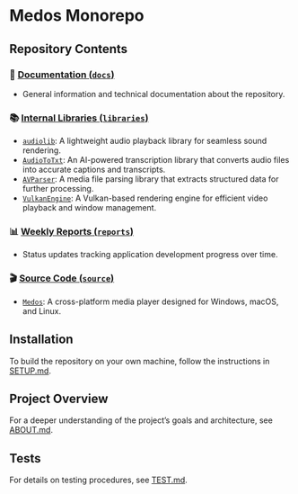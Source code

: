 # Medos Monorepo

## Repository Contents

### 📝 [Documentation (`docs`)](./docs)
 - General information and technical documentation about the repository.

### 📚 [Internal Libraries (`libraries`)](./libraries)
- [`audiolib`](./libraries/audiolib): A lightweight audio playback library for seamless sound rendering.
- [`AudioToTxt`](./libraries/AudioToTxt): An AI-powered transcription library that converts audio files into accurate captions and transcripts.
- [`AVParser`](./libraries/avParser): A media file parsing library that extracts structured data for further processing.
- [`VulkanEngine`](./libraries/vulkanEngine): A Vulkan-based rendering engine for efficient video playback and window management.

### 📊 [Weekly Reports (`reports`)](./reports)
 - Status updates tracking application development progress over time.

### 🎬️ [Source Code (`source`)](./source)
 - [`Medos`](./source): A cross-platform media player designed for Windows, macOS, and Linux.

## Installation

To build the repository on your own machine, follow the instructions in [SETUP.md](docs/SETUP.md).

## Project Overview

For a deeper understanding of the project’s goals and architecture, see [ABOUT.md](docs/ABOUT.md).

## Tests

For details on testing procedures, see [TEST.md](docs/TEST.md).